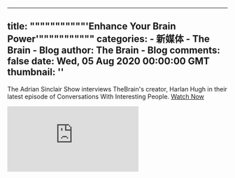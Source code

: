 
---
title: """""""""""'Enhance Your Brain Power'"""""""""""
categories: 
    - 新媒体
    - The Brain - Blog
author: The Brain - Blog
comments: false
date: Wed, 05 Aug 2020 00:00:00 GMT
thumbnail: ''
---

<div>   
<div class="center">
        <p>The Adrian Sinclair Show interviews TheBrain's creator, Harlan Hugh in their latest episode of Conversations With Interesting People. <a href="https://youtu.be/URQmkUlGZ7QV" target="_blank">Watch Now</a></p>
      </div>
      <iframe class="blogVideo" src="https://www.youtube.com/embed/URQmkUlGZ7Q?rel=0&showinfo=0&autoplay=0" frameborder="0" allowfullscreen></iframe>
    
    
</div>
            